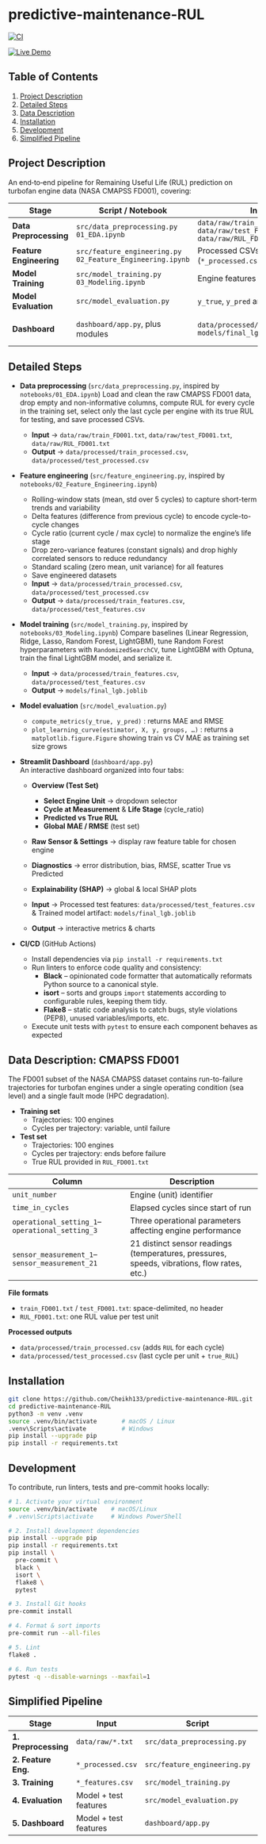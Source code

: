 # predictive-maintenance-RUL

[![CI](https://github.com/Cheikh133/predictive-maintenance-RUL/actions/workflows/ci.yml/badge.svg)](https://github.com/Cheikh133/predictive-maintenance-RUL/actions/workflows/ci.yml)

[![Live Demo](https://img.shields.io/badge/Live%20Demo-Streamlit-blue?style=flat-square&logo=streamlit&logoColor=white&label=Live%20Demo&labelColor=555555&color=007ACC&cacheSeconds=3600)](https://predictive-maintenance-rul-wth7dklhnwcvyzgzoyp2ry.streamlit.app/)

## Table of Contents

1. [Project Description](#project-description)  
2. [Detailed Steps](#detailed-steps)  
3. [Data Description](#data-description)  
4. [Installation](#installation)  
5. [Development](#development)  
6. [Simplified Pipeline](#simplified-data--model--dashboard-pipeline)  


## Project Description

An end‑to‑end pipeline for Remaining Useful Life (RUL) prediction on turbofan engine data (NASA CMAPSS FD001), covering:

| Stage                   | Script / Notebook                       | Inputs                                                                 | Outputs                                                           |
|-------------------------|-----------------------------------------|------------------------------------------------------------------------|-------------------------------------------------------------------|
| **Data Preprocessing**  | `src/data_preprocessing.py`<br>`01_EDA.ipynb`   | `data/raw/train_FD001.txt`<br>`data/raw/test_FD001.txt`<br>`data/raw/RUL_FD001.txt` | `data/processed/train_processed.csv`<br>`data/processed/test_processed.csv` |
| **Feature Engineering** | `src/feature_engineering.py`<br>`02_Feature_Engineering.ipynb` | Processed CSVs (`*_processed.csv`)                                     | `data/processed/train_features.csv`<br>`data/processed/test_features.csv`      |
| **Model Training**      | `src/model_training.py`<br>`03_Modeling.ipynb`       | Engine features (`*_features.csv`)                                     | `models/final_lgb.joblib`                                          |
| **Model Evaluation**    | `src/model_evaluation.py`                | `y_true`, `y_pred` arrays                                               | MAE, RMSE, learning‑curve Figure                                   |
| **Dashboard**           | `dashboard/app.py`, plus modules        | `data/processed/test_features.csv`<br>`models/final_lgb.joblib`         | Interactive Streamlit dashboard (Overview, Signals, Diagnostics, Explainability) |


## Detailed Steps


- **Data preprocessing** (`src/data_preprocessing.py`, inspired by `notebooks/01_EDA.ipynb`)
  Load and clean the raw CMAPSS FD001 data, drop empty and non-informative columns, compute RUL for every cycle in the training set, select only the last cycle per engine with its true RUL for testing, and save processed CSVs.
  - **Input** → `data/raw/train_FD001.txt`, `data/raw/test_FD001.txt`, `data/raw/RUL_FD001.txt`
  - **Output** → `data/processed/train_processed.csv`, `data/processed/test_processed.csv`

- **Feature engineering** (`src/feature_engineering.py`, inspired by `notebooks/02_Feature_Engineering.ipynb`)
  - Rolling-window stats (mean, std over 5 cycles) to capture short-term trends and variability
  - Delta features (difference from previous cycle) to encode cycle-to-cycle changes
  - Cycle ratio (current cycle / max cycle) to normalize the engine’s life stage
  - Drop zero-variance features (constant signals) and drop highly correlated sensors to reduce redundancy
  - Standard scaling (zero mean, unit variance) for all features
  - Save engineered datasets
  - **Input** → `data/processed/train_processed.csv`, `data/processed/test_processed.csv`
  - **Output** → `data/processed/train_features.csv`, `data/processed/test_features.csv`

- **Model training** (`src/model_training.py`, inspired by `notebooks/03_Modeling.ipynb`)
  Compare baselines (Linear Regression, Ridge, Lasso, Random Forest, LightGBM), tune Random Forest hyperparameters with `RandomizedSearchCV`, tune LightGBM with Optuna, train the final LightGBM model, and serialize it.
  - **Input** → `data/processed/train_features.csv`, `data/processed/test_features.csv`
  - **Output** → `models/final_lgb.joblib`

- **Model evaluation** (`src/model_evaluation.py`)
  - `compute_metrics(y_true, y_pred)` : returns MAE and RMSE
  - `plot_learning_curve(estimator, X, y, groups, …)` : returns a `matplotlib.figure.Figure` showing train vs CV MAE as training set size grows

- **Streamlit Dashboard** (`dashboard/app.py`)  
  An interactive dashboard organized into four tabs:

  - **Overview (Test Set)**  
    - **Select Engine Unit** → dropdown selector  
    - **Cycle at Measurement** & **Life Stage** (cycle_ratio)  
    - **Predicted vs True RUL**  
    - **Global MAE / RMSE** (test set)  
  - **Raw Sensor & Settings** → display raw feature table for chosen engine  
  - **Diagnostics** → error distribution, bias, RMSE, scatter True vs Predicted  
  - **Explainability (SHAP)** → global & local SHAP plots

  - **Input**  → Processed test features: `data/processed/test_features.csv` & Trained model artifact:   `models/final_lgb.joblib`
  - **Output** → interactive metrics & charts  
  
- **CI/CD** (GitHub Actions)
  - Install dependencies via `pip install -r requirements.txt`
  - Run linters to enforce code quality and consistency:
    - **Black** – opinionated code formatter that automatically reformats Python source to a canonical style.
    - **isort** – sorts and groups `import` statements according to configurable rules, keeping them tidy.
    - **Flake8** – static code analysis to catch bugs, style violations (PEP8), unused variables/imports, etc.
  - Execute unit tests with `pytest` to ensure each component behaves as expected

## Data Description: CMAPSS FD001

The FD001 subset of the NASA CMAPSS dataset contains run-to-failure trajectories for turbofan engines under a single operating condition (sea level) and a single fault mode (HPC degradation).

- **Training set**
  - Trajectories: 100 engines
  - Cycles per trajectory: variable, until failure
- **Test set**
  - Trajectories: 100 engines
  - Cycles per trajectory: ends before failure
  - True RUL provided in `RUL_FD001.txt`

| Column                                     | Description                                                        |
|--------------------------------------------|--------------------------------------------------------------------|
| `unit_number`                              | Engine (unit) identifier                                           |
| `time_in_cycles`                           | Elapsed cycles since start of run                                  |
| `operational_setting_1`–`operational_setting_3` | Three operational parameters affecting engine performance     |
| `sensor_measurement_1`–`sensor_measurement_21` | 21 distinct sensor readings (temperatures, pressures, speeds, vibrations, flow rates, etc.) |

**File formats**
- `train_FD001.txt` / `test_FD001.txt`: space-delimited, no header
- `RUL_FD001.txt`: one RUL value per test unit

**Processed outputs**
- `data/processed/train_processed.csv` (adds `RUL` for each cycle)
- `data/processed/test_processed.csv`  (last cycle per unit + `true_RUL`)

## Installation

```bash
git clone https://github.com/Cheikh133/predictive-maintenance-RUL.git
cd predictive-maintenance-RUL
python3 -m venv .venv
source .venv/bin/activate       # macOS / Linux
.venv\Scripts\activate          # Windows
pip install --upgrade pip
pip install -r requirements.txt
```

## Development

To contribute, run linters, tests and pre-commit hooks locally:

```bash
# 1. Activate your virtual environment
source .venv/bin/activate    # macOS/Linux
# .venv\Scripts\activate     # Windows PowerShell

# 2. Install development dependencies
pip install --upgrade pip
pip install -r requirements.txt
pip install \
  pre-commit \
  black \
  isort \
  flake8 \
  pytest

# 3. Install Git hooks
pre-commit install

# 4. Format & sort imports
pre-commit run --all-files

# 5. Lint
flake8 .

# 6. Run tests
pytest -q --disable-warnings --maxfail=1
```


## Simplified Pipeline

| Stage                   | Input                        | Script                          | Output                                   |
|-------------------------|------------------------------|---------------------------------|------------------------------------------|
| **1. Preprocessing**    | `data/raw/*.txt`             | `src/data_preprocessing.py`     | `data/processed/*_processed.csv`         |
| **2. Feature Eng.**     | `*_processed.csv`            | `src/feature_engineering.py`    | `data/processed/*_features.csv`          |
| **3. Training**         | `*_features.csv`             | `src/model_training.py`         | `models/final_lgb.joblib`                |
| **4. Evaluation**       | Model + test features        | `src/model_evaluation.py`       | MAE, RMSE, learning-curve figures        |
| **5. Dashboard**        | Model + test features        | `dashboard/app.py`              | Interactive Streamlit web UI             |
